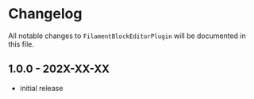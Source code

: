 # Changelog

All notable changes to `FilamentBlockEditorPlugin` will be documented in this file.

## 1.0.0 - 202X-XX-XX

- initial release
